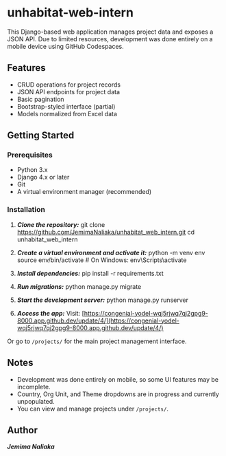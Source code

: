 # unhabitat-web-intern

This Django-based web application manages project data and exposes a JSON API. Due to limited resources, development was done entirely on a mobile device using GitHub Codespaces.

## Features

- CRUD operations for project records
- JSON API endpoints for project data
- Basic pagination
- Bootstrap-styled interface (partial)
- Models normalized from Excel data

## Getting Started

### Prerequisites

- Python 3.x
- Django 4.x or later
- Git
- A virtual environment manager (recommended)

### Installation

1. ***Clone the repository:***
git clone https://github.com/JemimaNaliaka/unhabitat_web_intern.git
cd unhabitat_web_intern

2. ***Create a virtual environment and activate it:***
python -m venv env
source env/bin/activate  # On Windows: env\Scripts\activate

3. ***Install dependencies:***
pip install -r requirements.txt

4. ***Run migrations:***
python manage.py migrate

5. ***Start the development server:***
python manage.py runserver

6. ***Access the app:***
Visit:
[https://congenial-yodel-wqj5rjwq7qj2gpg9-8000.app.github.dev/update/4/](https://congenial-yodel-wqj5rjwq7qj2gpg9-8000.app.github.dev/update/4/)

Or go to `/projects/` for the main project management interface.

## Notes

* Development was done entirely on mobile, so some UI features may be incomplete.
* Country, Org Unit, and Theme dropdowns are in progress and currently unpopulated.
* You can view and manage projects under `/projects/`.

## Author

***Jemima Naliaka***
